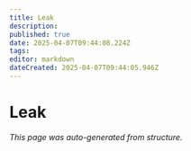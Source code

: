 ```yaml
---
title: Leak
description: 
published: true
date: 2025-04-07T09:44:08.224Z
tags: 
editor: markdown
dateCreated: 2025-04-07T09:44:05.946Z
---
```


# Leak

*This page was auto-generated from structure.*
